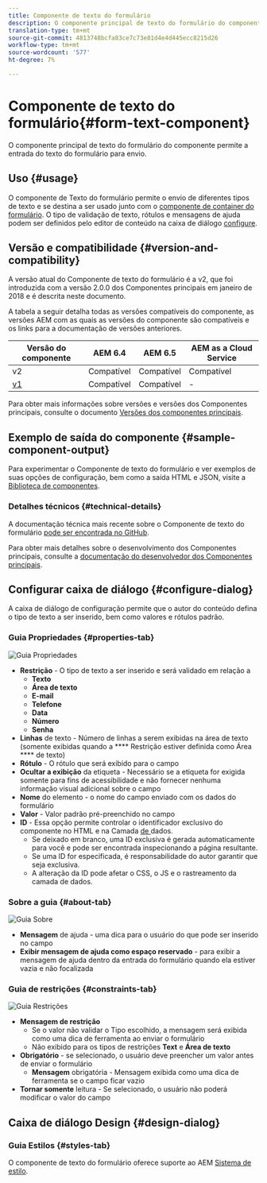 ```yaml
---
title: Componente de texto do formulário
description: O componente principal de texto do formulário do componente permite a entrada do texto do formulário para envio.
translation-type: tm+mt
source-git-commit: 4813748bcfa83ce7c73e81d4e4d445ecc8215d26
workflow-type: tm+mt
source-wordcount: '577'
ht-degree: 7%

---
```



# Componente de texto do formulário{#form-text-component}

O componente principal de texto do formulário do componente permite a entrada do texto do formulário para envio.

## Uso {#usage}

O componente de Texto do formulário permite o envio de diferentes tipos de texto e se destina a ser usado junto com o [componente de container do formulário](form-container.md). O tipo de validação de texto, rótulos e mensagens de ajuda podem ser definidos pelo editor de conteúdo na caixa de diálogo [configure](#configure-dialog).

## Versão e compatibilidade {#version-and-compatibility}

A versão atual do Componente de texto do formulário é a v2, que foi introduzida com a versão 2.0.0 dos Componentes principais em janeiro de 2018 e é descrita neste documento.

A tabela a seguir detalha todas as versões compatíveis do componente, as versões AEM com as quais as versões do componente são compatíveis e os links para a documentação de versões anteriores.

| Versão do componente | AEM 6.4 | AEM 6.5 | AEM as a Cloud Service |
|--- |--- |--- |---|
| v2 | Compatível | Compatível | Compatível |
| [v1](/help/components/v1/form-text-v1.md) | Compatível | Compatível | - |

Para obter mais informações sobre versões e versões dos Componentes principais, consulte o documento [Versões dos componentes principais](/help/versions.md).

## Exemplo de saída do componente {#sample-component-output}

Para experimentar o Componente de texto do formulário e ver exemplos de suas opções de configuração, bem como a saída HTML e JSON, visite a [Biblioteca de componentes](https://adobe.com/go/aem_cmp_library_form_text).

### Detalhes técnicos {#technical-details}

A documentação técnica mais recente sobre o Componente de texto do formulário [pode ser encontrada no GitHub](https://adobe.com/go/aem_cmp_tech_form_text_v2).

Para obter mais detalhes sobre o desenvolvimento dos Componentes principais, consulte a [documentação do desenvolvedor dos Componentes principais](/help/developing/overview.md).

## Configurar caixa de diálogo {#configure-dialog}

A caixa de diálogo de configuração permite que o autor do conteúdo defina o tipo de texto a ser inserido, bem como valores e rótulos padrão.

### Guia Propriedades {#properties-tab}

![Guia Propriedades](/help/assets/form-text-edit-properties.png)

* **Restrição**  - O tipo de texto a ser inserido e será validado em relação a
   * **Texto**
   * **Área de texto**
   * **E-mail**
   * **Telefone**
   * **Data**
   * **Número**
   * **Senha**
* **Linhas**  de texto - Número de linhas a serem exibidas na área de texto (somente exibidas quando a  **** Restrição estiver definida como Área **** de texto)
* **Rótulo**  - O rótulo que será exibido para o campo
* **Ocultar a exibição**  da etiqueta - Necessário se a etiqueta for exigida somente para fins de acessibilidade e não fornecer nenhuma informação visual adicional sobre o campo
* **Nome**  do elemento - o nome do campo enviado com os dados do formulário
* **Valor**  - Valor padrão pré-preenchido no campo
* **ID**  - Essa opção permite controlar o identificador exclusivo do componente no HTML e na Camada [ de ](/help/developing/data-layer/overview.md)dados.
   * Se deixado em branco, uma ID exclusiva é gerada automaticamente para você e pode ser encontrada inspecionando a página resultante.
   * Se uma ID for especificada, é responsabilidade do autor garantir que seja exclusiva.
   * A alteração da ID pode afetar o CSS, o JS e o rastreamento da camada de dados.

### Sobre a guia {#about-tab}

![Guia Sobre](/help/assets/form-text-edit-about.png)

* **Mensagem**  de ajuda - uma dica para o usuário do que pode ser inserido no campo
* **Exibir mensagem de ajuda como espaço reservado**  - para exibir a mensagem de ajuda dentro da entrada do formulário quando ela estiver vazia e não focalizada

### Guia de restrições {#constraints-tab}

![Guia Restrições](/help/assets/form-text-edit-constraints.png)

* **Mensagem de restrição**
   * Se o valor não validar o Tipo escolhido, a mensagem será exibida como uma dica de ferramenta ao enviar o formulário
   * Não exibido para os tipos de restrições **Text** e **Área de texto**
* **Obrigatório**  - se selecionado, o usuário deve preencher um valor antes de enviar o formulário
   * **Mensagem**  obrigatória - Mensagem exibida como uma dica de ferramenta se o campo ficar vazio
* **Tornar somente**  leitura - Se selecionado, o usuário não poderá modificar o valor do campo

## Caixa de diálogo Design {#design-dialog}

### Guia Estilos {#styles-tab}

O componente de texto do formulário oferece suporte ao AEM [Sistema de estilo](/help/get-started/authoring.md#component-styling).

